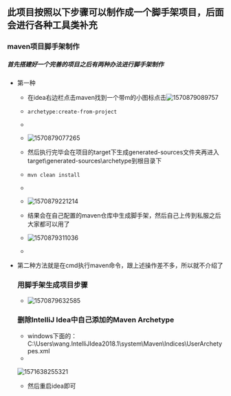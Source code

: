 ##  此项目按照以下步骤可以制作成一个脚手架项目，后面会进行各种工具类补充





### maven项目脚手架制作

#####  首先搭建好一个完善的项目之后有两种办法进行脚手架制作

+ 第一种
  + 在idea右边栏点击maven找到一个带m的小图标点击![1570879089757](C:\Users\qijx\AppData\Roaming\Typora\typora-user-images\1570879089757.png)
  
  + ~~~
    archetype:create-from-project
    ~~~
  
  + 

  + ![1570879077265](C:\Users\qijx\AppData\Roaming\Typora\typora-user-images\1570879077265.png)
  
  + 然后执行完毕会在项目的target下生成generated-sources文件夹再进入target\generated-sources\archetype到根目录下
  
  + ~~~
    mvn clean install
    ~~~
  
  + 
  
  + ![1570879221214](C:\Users\qijx\AppData\Roaming\Typora\typora-user-images\1570879221214.png)
  
  + 结果会在自己配置的maven仓库中生成脚手架，然后自己上传到私服之后大家都可以用了
  
  + ![1570879311036](C:\Users\qijx\AppData\Roaming\Typora\typora-user-images\1570879311036.png)
  
  + 
  
+ 第二种方法就是在cmd执行maven命令，跟上述操作差不多，所以就不介绍了

  ### 用脚手架生成项目步骤

  +  ![1570879632585](C:\Users\qijx\AppData\Roaming\Typora\typora-user-images\1570879632585.png)

    

    
  
    ### 删除IntelliJ Idea中自己添加的Maven Archetype
  
    
  
    * windows下面的：C:\Users\wang\.IntelliJIdea2018.1\system\Maven\Indices\UserArchetypes.xml 
    * 
  
    ![1571638255321](C:\Users\qijx\AppData\Roaming\Typora\typora-user-images\1571638255321.png)
  
    * 然后重启idea即可



